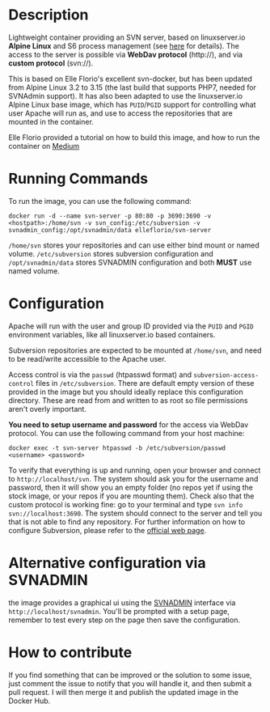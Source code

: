 # Description
Lightweight container providing an SVN server, based on linuxserver.io **Alpine Linux** and S6 process management (see [here](https://github.com/linuxserver/docker-baseimage-alpine) for details).
The access to the server is possible via **WebDav protocol** (http://), and via **custom protocol** (svn://).

This is based on Elle Florio's excellent svn-docker, but has been updated from Alpine Linux
3.2 to 3.15 (the last build that supports PHP7, needed for SVNAdmin support). It has also been
adapted to use the linuxserver.io Alpine Linux base image, which has `PUID`/`PGID` support for
controlling what user Apache will run as, and use to access the repositories that are mounted
in the container.

Elle Florio provided a tutorial on how to build this image, and how to run the container on [Medium](https://medium.com/@elle.florio/the-svn-dockerization-84032e11d88d#.bafh3otmh)

# Running Commands
To run the image, you can use the following command:
```
docker run -d --name svn-server -p 80:80 -p 3690:3690 -v <hostpath>:/home/svn -v svn_config:/etc/subversion -v svnadmin_config:/opt/svnadmin/data elleflorio/svn-server
```
`/home/svn` stores your repositories and can use either bind mount or named volume. `/etc/subversion` stores subversion configuration and `/opt/svnadmin/data` stores SVNADMIN configuration and both **MUST** use named volume.

# Configuration

Apache will run with the user and group ID provided via the `PUID` and `PGID` environment variables, like all linuxserver.io based containers.

Subversion repositories are expected to be mounted at `/home/svn`, and need to be read/write accessible to the Apache user.

Access control is via the `passwd` (htpasswd format) and `subversion-access-control` files in
`/etc/subversion`. There are default empty version of these provided in the image but you
should ideally replace this configuration directory. These are read from and written to as root
so file permissions aren't overly important.

**You need to setup username and password** for the access via WebDav protocol. You can use the following command from your host machine:
```
docker exec -t svn-server htpasswd -b /etc/subversion/passwd <username> <password>
```
To verify that everything is up and running, open your browser and connect to `http://localhost/svn`. The system should ask you for the username and password, then it will show you an empty folder (no repos yet if using the stock image, or your repos if you are mounting them).
Check also that the custom protocol is working fine: go to your terminal and type `svn info svn://localhost:3690`. The system should connect to the server and tell you that is not able to find any repository.
For further information on how to configure Subversion, please refer to the [official web page](https://subversion.apache.org/).

# Alternative configuration via SVNADMIN
the image provides a graphical ui using the [SVNADMIN](https://github.com/mfreiholz/iF.SVNAdmin) interface via `http://localhost/svnadmin`.
You'll be prompted with a setup page, remember to test every step on the page then save the configuration.

# How to contribute
If you find something that can be improved or the solution to some issue, just comment the issue to notify that you will handle it, and then submit a pull request. I will then merge it and publish the updated image in the Docker Hub.
